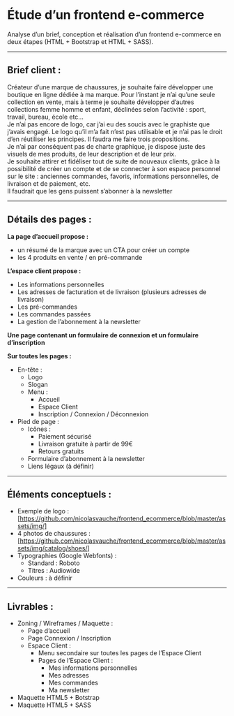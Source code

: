 # Étude d’un frontend e-commerce  
Analyse d’un brief, conception et réalisation d’un frontend e-commerce en deux étapes (HTML + Bootstrap et HTML + SASS).  

---

## Brief client :  
Créateur d’une marque de chaussures, je souhaite faire développer une boutique en ligne dédiée à ma marque. Pour l’instant je n’ai qu’une seule collection en vente, mais à terme je souhaite développer d’autres collections femme homme et enfant, déclinées selon l’activité : sport, travail, bureau, école etc…  
Je n’ai pas encore de logo, car j’ai eu des soucis avec le graphiste que j’avais engagé. Le logo qu’il m’a fait n’est pas utilisable et je n’ai pas le droit d’en réutiliser les principes. Il faudra me faire trois propositions.  
Je n’ai par conséquent pas de charte graphique, je dispose juste des visuels de mes produits, de leur description et de leur prix.  
Je souhaite attirer et fidéliser tout de suite de nouveaux clients, grâce à la possibilité de créer un compte et de se connecter à son espace personnel sur le site : anciennes commandes, favoris, informations personnelles, de livraison et de paiement, etc.  
Il faudrait que les gens puissent s’abonner à la newsletter  

---

## Détails des pages :  
**La page d’accueil propose :**  
* un résumé de la marque avec un CTA pour créer un compte
* les 4 produits en vente / en pré-commande

**L’espace client propose :**  
* Les informations personnelles
* Les adresses de facturation et de livraison (plusieurs adresses de livraison)
* Les pré-commandes
* Les commandes passées
* La gestion de l’abonnement à la newsletter

**Une page contenant un formulaire de connexion et un formulaire d’inscription**  

**Sur toutes les pages :**  
* En-tête :
    * Logo
    * Slogan
    * Menu :
        * Accueil
        * Espace Client
        * Inscription / Connexion / Déconnexion
* Pied de page :
    * Icônes :
        * Paiement sécurisé
        * Livraison gratuite à partir de 99€
        * Retours gratuits
    * Formulaire d’abonnement à la newsletter
    * Liens légaux (à définir)

---

## Éléments conceptuels :  
* Exemple de logo : [https://github.com/nicolasvauche/frontend_ecommerce/blob/master/assets/img/]
* 4 photos de chaussures : [https://github.com/nicolasvauche/frontend_ecommerce/blob/master/assets/img/catalog/shoes/]
* Typographies (Google Webfonts) :
    * Standard : Roboto
    * Titres : Audiowide
* Couleurs : à définir

---

## Livrables :  
* Zoning / Wireframes / Maquette :
    * Page d’accueil
    * Page Connexion / Inscription
    * Espace Client :
        * Menu secondaire sur toutes les pages de l’Espace Client
        * Pages de l’Espace Client :
            * Mes informations personnelles
            * Mes adresses
            * Mes commandes
            * Ma newsletter
* Maquette HTML5 + Botstrap
* Maquette HTML5 + SASS
